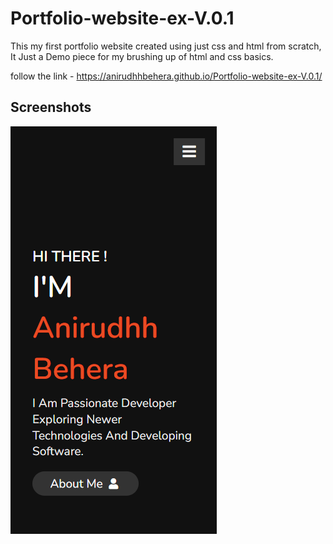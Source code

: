 # Portfolio-website-ex-V.0.1
This my first portfolio website created using just css and html from scratch, It Just a Demo piece for my brushing up of html and css basics.

follow the link - https://anirudhhbehera.github.io/Portfolio-website-ex-V.0.1/

## Screenshots

![App Screenshot](https://github.com/anirudhhbehera/Portfolio-website-ex-V.0.1/blob/main/res/Screenshot%202023-03-29%20001916.png?raw=true)
